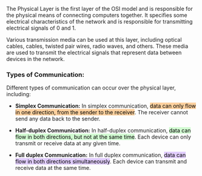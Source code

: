 
The Physical Layer is the first layer of the OSI model and is responsible for the physical means of connecting computers together. It specifies some electrical characteristics of the network and is responsible for transmitting electrical signals of 0 and 1.

Various transmission media can be used at this layer, including optical cables, cables, twisted pair wires, radio waves, and others. These media are used to transmit the electrical signals that represent data between devices in the network.

### Types of Communication:

Different types of communication can occur over the physical layer, including:

-   **Simplex Communication:** In simplex communication, <mark style="background: #FFB86CA6;">data can only flow in one direction, from the sender to the receiver</mark>. The receiver cannot send any data back to the sender.
    
-   **Half-duplex Communication:** In half-duplex communication, <mark style="background: #BBFABBA6;">data can flow in both directions, but not at the same time</mark>. Each device can only transmit or receive data at any given time.
    
-   **Full duplex Communication:** In full duplex communication, <mark style="background: #D2B3FFA6;">data can flow in both directions simultaneously</mark>. Each device can transmit and receive data at the same time.


